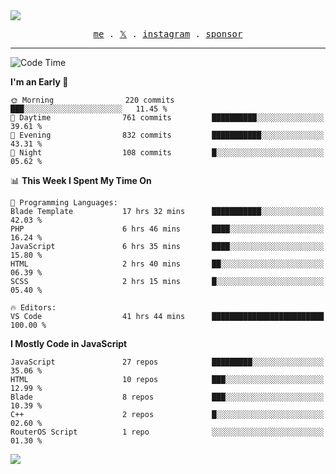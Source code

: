 <img style="bottom: 800px;" src="https://imgur.com/rilHVxA.png"/>
<p align="center">
  <samp>
    <a href="https://fayln.com">me</a> .
    <!-- <a href="https://fayln.com/projects">projects</a> . -->
    <a href="https://go.fayln.com/twitter">𝕏</a> .
    <a href="https://go.fayln.com/instagram">instagram</a> .
<!--     <a href="https://go.fayln.com/polywork">polywork</a> . -->
    <a href="https://github.com/sponsors/faridhnzz">sponsor</a>
  </samp>
</p>

---
<!--START_SECTION:waka-->
![Code Time](http://img.shields.io/badge/Code%20Time-3%2C550%20hrs%2054%20mins-blue)

**I'm an Early 🐤** 

```text
🌞 Morning                220 commits         ███░░░░░░░░░░░░░░░░░░░░░░   11.45 % 
🌆 Daytime                761 commits         ██████████░░░░░░░░░░░░░░░   39.61 % 
🌃 Evening                832 commits         ███████████░░░░░░░░░░░░░░   43.31 % 
🌙 Night                  108 commits         █░░░░░░░░░░░░░░░░░░░░░░░░   05.62 % 
```


📊 **This Week I Spent My Time On** 

```text
💬 Programming Languages: 
Blade Template           17 hrs 32 mins      ███████████░░░░░░░░░░░░░░   42.03 % 
PHP                      6 hrs 46 mins       ████░░░░░░░░░░░░░░░░░░░░░   16.24 % 
JavaScript               6 hrs 35 mins       ████░░░░░░░░░░░░░░░░░░░░░   15.80 % 
HTML                     2 hrs 40 mins       ██░░░░░░░░░░░░░░░░░░░░░░░   06.39 % 
SCSS                     2 hrs 15 mins       █░░░░░░░░░░░░░░░░░░░░░░░░   05.40 % 

🔥 Editors: 
VS Code                  41 hrs 44 mins      █████████████████████████   100.00 % 
```

**I Mostly Code in JavaScript** 

```text
JavaScript               27 repos            █████████░░░░░░░░░░░░░░░░   35.06 % 
HTML                     10 repos            ███░░░░░░░░░░░░░░░░░░░░░░   12.99 % 
Blade                    8 repos             ███░░░░░░░░░░░░░░░░░░░░░░   10.39 % 
C++                      2 repos             █░░░░░░░░░░░░░░░░░░░░░░░░   02.60 % 
RouterOS Script          1 repo              ░░░░░░░░░░░░░░░░░░░░░░░░░   01.30 % 
```




<!--END_SECTION:waka-->

![](https://hit.yhype.me/github/profile?user_id=29797712)
